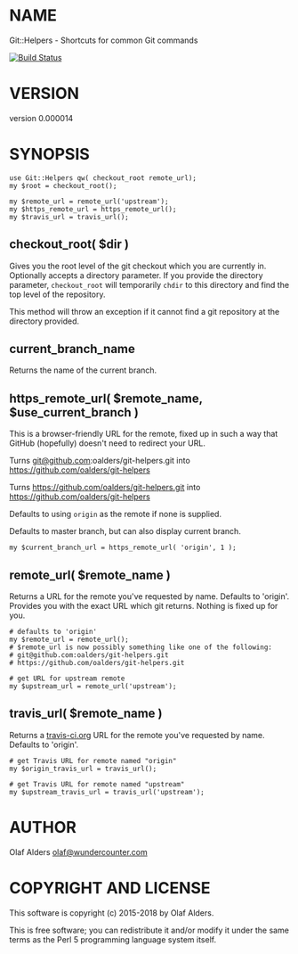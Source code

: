 # NAME

Git::Helpers - Shortcuts for common Git commands

[![Build Status](https://travis-ci.org/oalders/git-helpers.png?branch=master)](https://travis-ci.org/oalders/git-helpers)

# VERSION

version 0.000014

# SYNOPSIS

    use Git::Helpers qw( checkout_root remote_url);
    my $root = checkout_root();

    my $remote_url = remote_url('upstream');
    my $https_remote_url = https_remote_url();
    my $travis_url = travis_url();

## checkout\_root( $dir )

Gives you the root level of the git checkout which you are currently in.
Optionally accepts a directory parameter.  If you provide the directory
parameter, `checkout_root` will temporarily `chdir` to this directory and
find the top level of the repository.

This method will throw an exception if it cannot find a git repository at the
directory provided.

## current\_branch\_name

Returns the name of the current branch.

## https\_remote\_url( $remote\_name, $use\_current\_branch )

This is a browser-friendly URL for the remote, fixed up in such a way that
GitHub (hopefully) doesn't need to redirect your URL.

Turns git@github.com:oalders/git-helpers.git into https://github.com/oalders/git-helpers

Turns https://github.com/oalders/git-helpers.git into https://github.com/oalders/git-helpers

Defaults to using `origin` as the remote if none is supplied.

Defaults to master branch, but can also display current branch.

    my $current_branch_url = https_remote_url( 'origin', 1 );

## remote\_url( $remote\_name )

Returns a URL for the remote you've requested by name.  Defaults to 'origin'.
Provides you with the exact URL which git returns. Nothing is fixed up for you.

    # defaults to 'origin'
    my $remote_url = remote_url();
    # $remote_url is now possibly something like one of the following:
    # git@github.com:oalders/git-helpers.git
    # https://github.com/oalders/git-helpers.git

    # get URL for upstream remote
    my $upstream_url = remote_url('upstream');

## travis\_url( $remote\_name )

Returns a [travis-ci.org](https://metacpan.org/pod/travis-ci.org) URL for the remote you've requested by name.
Defaults to 'origin'.

    # get Travis URL for remote named "origin"
    my $origin_travis_url = travis_url();

    # get Travis URL for remote named "upstream"
    my $upstream_travis_url = travis_url('upstream');

# AUTHOR

Olaf Alders <olaf@wundercounter.com>

# COPYRIGHT AND LICENSE

This software is copyright (c) 2015-2018 by Olaf Alders.

This is free software; you can redistribute it and/or modify it under
the same terms as the Perl 5 programming language system itself.

